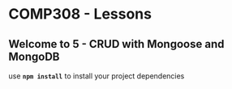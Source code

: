 # COMP308 - Lessons

## Welcome to 5 - CRUD with Mongoose and MongoDB

use **`npm install`** to install your project dependencies
